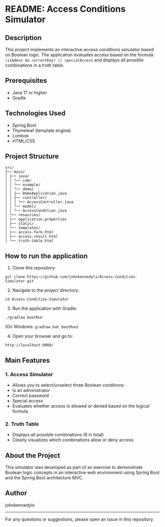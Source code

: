 # README: Access Conditions Simulator

## Description
This project implements an interactive access conditions simulator based on Boolean logic. The application evaluates access based on the formula: `(isAdmin && correctKey) || specialAccess` and displays all possible combinations in a truth table.

## Prerequisites
- Java 17 or higher
- Gradle

## Technologies Used
- Spring Boot
- Thymeleaf (template engine)
- Lombok
- HTML/CSS

## Project Structure
```
src/
├── main/
│ ├── java/
│ │ └── com/
│ │ └── example/
│ │ └── demo/
│ │ ├── DemoApplication.java
│ │ ├── controller/
│ │ │ └── AccessController.java
│ │ └── model/
│ │ └── AccessCondition.java
│ └── resources/
│ ├── application.properties
│ ├── static/
│ └── templates/
│ ├── access-form.html
│ ├── access-result.html
│ └── truth-table.html
```

## How to run the application
1. Clone this repository:
```
git clone https://github.com/johnkennedyls/Access-Condition-Simulator.git
```

2. Navigate to the project directory:
```
cd Access-Condition-Simulator
```

3. Run the application with Gradle:
```
./gradlew bootRun
```
(On Windows: `gradlew.bat bootRun`)

4. Open your browser and go to:
```
http://localhost:8080/
```

## Main Features

### 1. Access Simulator
- Allows you to select/unselect three Boolean conditions:
- Is an administrator
- Correct password
- Special access
- Evaluates whether access is allowed or denied based on the logical formula

### 2. Truth Table
- Displays all possible combinations (8 in total)
- Clearly visualizes which combinations allow or deny access


## About the Project
This simulator was developed as part of an exercise to demonstrate Boolean logic concepts in an interactive web environment using Spring Boot and the Spring Boot architecture MVC.

## Author
johnkennedyls

---

For any questions or suggestions, please open an issue in this repository.
